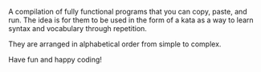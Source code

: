 A compilation of fully functional programs that you can copy, paste, and run. The idea is for them to be used in the form of a kata as a way to learn syntax and vocabulary through repetition.

They are arranged in alphabetical order from simple to complex.

Have fun and happy coding! 
